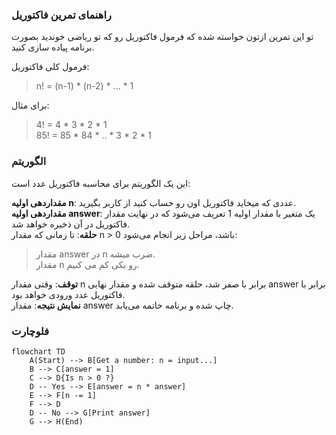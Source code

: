 ### راهنمای تمرین فاکتوریل

تو این تمرین ازتون خواسته شده که فرمول فاکتوریل رو که تو ریاضی خوندید بصورت برنامه پیاده سازی کنید.

فرمول کلی فاکتوریل:

> n! = (n-1) \* (n-2) \* ... \* 1

برای مثال:

> 4! = 4 \* 3 \* 2 \* 1  
> 85! = 85 \* 84 \* .. \* 3 \* 2 \* 1

### الگوریتم

این یک الگوریتم برای محاسبه فاکتوریل عدد است:

**مقداردهی اولیه n**: عددی که میخاید فاکتوریل اون رو حساب کنید از کاربر بگیرید.  
**مقداردهی اولیه answer**: یک متغیر با مقدار اولیه 1 تعریف می‌شود که در نهایت مقدار فاکتوریل در آن ذخیره خواهد شد.  
**حلقه**: تا زمانی که مقدار n > 0 باشد، مراحل زیر انجام می‌شود:

> مقدار answer در n ضرب میشه.  
> مقدار n رو یکی کم می کنیم.

**توقف**: وقتی مقدار n برابر با صفر شد، حلقه متوقف شده و مقدار نهایی answer برابر با فاکتوریل عدد ورودی خواهد بود.  
**نمایش نتیجه**: مقدار answer چاپ شده و برنامه خاتمه می‌یابد.

### فلوچارت

```mermaid
flowchart TD
    A(Start) --> B[Get a number: n = input...]
    B --> C[answer = 1]
    C --> D{Is n > 0 ?}
    D -- Yes --> E[answer = n * answer]
    E --> F[n -= 1]
    F --> D
    D -- No --> G[Print answer]
    G --> H(End)
```
